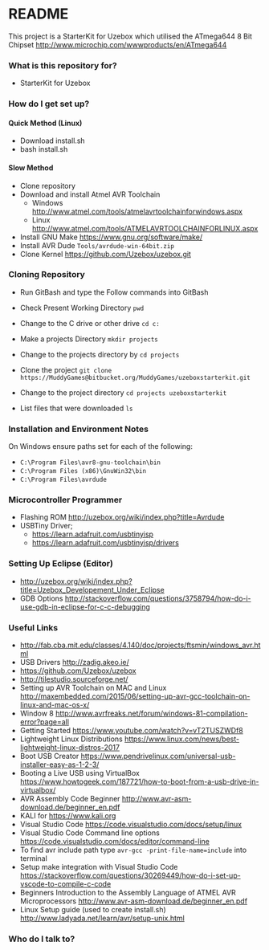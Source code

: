 # README #

This project is a StarterKit for Uzebox which utilised the ATmega644 8 Bit Chipset
http://www.microchip.com/wwwproducts/en/ATmega644


### What is this repository for? ###

* StarterKit for Uzebox

### How do I get set up? ###

#### Quick Method (Linux) ####

* Download install.sh
* bash install.sh

#### Slow Method ####
* Clone repository
* Download and install Atmel AVR Toolchain
	* Windows http://www.atmel.com/tools/atmelavrtoolchainforwindows.aspx
	* Linux http://www.atmel.com/tools/ATMELAVRTOOLCHAINFORLINUX.aspx
* Install GNU Make https://www.gnu.org/software/make/
* Install AVR Dude `Tools/avrdude-win-64bit.zip`
* Clone Kernel https://github.com/Uzebox/uzebox.git

### Cloning Repository ###
* Run GitBash and type the Follow commands into GitBash

* Check Present Working Directory `pwd`

* Change to the C drive or other drive `cd c:`

* Make a projects Directory `mkdir projects`

* Change to the projects directory by `cd projects`

* Clone the project `git clone https://MuddyGames@bitbucket.org/MuddyGames/uzeboxstarterkit.git`

* Change to the project directory `cd projects uzeboxstarterkit`

* List files that were downloaded `ls`

### Installation and Environment Notes ###

On Windows ensure paths set for each of the following:

* `C:\Program Files\avr8-gnu-toolchain\bin`
* `C:\Program Files (x86)\GnuWin32\bin`
* `C:\Program Files\avrdude`

### Microcontroller Programmer ###

* Flashing ROM http://uzebox.org/wiki/index.php?title=Avrdude
* USBTiny Driver;
	* https://learn.adafruit.com/usbtinyisp
	* https://learn.adafruit.com/usbtinyisp/drivers


### Setting Up Eclipse (Editor) ###

* http://uzebox.org/wiki/index.php?title=Uzebox_Developement_Under_Eclipse
* GDB Options http://stackoverflow.com/questions/3758794/how-do-i-use-gdb-in-eclipse-for-c-c-debugging

### Useful Links ###

* http://fab.cba.mit.edu/classes/4.140/doc/projects/ftsmin/windows_avr.html
* USB Drivers http://zadig.akeo.ie/
* https://github.com/Uzebox/uzebox
* http://tilestudio.sourceforge.net/
* Setting up AVR Toolchain on MAC and Linux http://maxembedded.com/2015/06/setting-up-avr-gcc-toolchain-on-linux-and-mac-os-x/
* Window 8 http://www.avrfreaks.net/forum/windows-81-compilation-error?page=all
* Getting Started https://www.youtube.com/watch?v=vT2TUSZWDf8
* Lightweight Linux Distributions https://www.linux.com/news/best-lightweight-linux-distros-2017
* Boot USB Creator https://www.pendrivelinux.com/universal-usb-installer-easy-as-1-2-3/
* Booting a Live USB using VirtualBox https://www.howtogeek.com/187721/how-to-boot-from-a-usb-drive-in-virtualbox/
* AVR Assembly Code Beginner http://www.avr-asm-download.de/beginner_en.pdf
* KALI for https://www.kali.org
* Visual Studio Code https://code.visualstudio.com/docs/setup/linux
* Visual Studio Code Command line options https://code.visualstudio.com/docs/editor/command-line
* To find avr include path type `avr-gcc -print-file-name=include` into terminal
* Setup make integration with Visual Studio Code https://stackoverflow.com/questions/30269449/how-do-i-set-up-vscode-to-compile-c-code
* Beginners Introduction to the Assembly Language of ATMEL AVR Microprocessors http://www.avr-asm-download.de/beginner_en.pdf
* Linux Setup guide (used to create install.sh) http://www.ladyada.net/learn/avr/setup-unix.html
### Who do I talk to? ###
